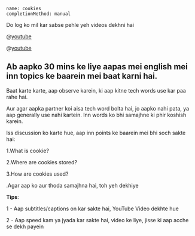 ```ngMeta
name: cookies
completionMethod: manual
```

Do log ko mil kar sabse pehle yeh videos dekhni hai


@[youtube](s-0Kaj1RIXc)


@[youtube](d9ZtK9Sb6G4)



## Ab aapko 30 mins ke liye aapas mei english mei inn topics ke baarein mei baat karni hai.


Baat karte karte, aap observe karein, ki aap kitne tech words use kar paa rahe hai.


Aur agar aapka partner koi aisa tech word bolta hai, jo aapko nahi pata, ya aap generally use nahi kartein. Inn words ko bhi samajhne ki phir koshish karein.

Iss discussion ko karte hue, aap inn points ke baarein mei bhi soch sakte hai:


1.What is cookie?


2.Where are cookies stored?


3.How are cookies used?


.Agar aap ko aur thoda samajhna hai, toh yeh dekhiye

**Tips**:

1 - Aap subtitles/captions on kar sakte hai, YouTube Video dekhte hue

2 - Aap speed kam ya jyada kar sakte hai, video ke liye, jisse ki aap acche se dekh payein

 
